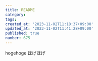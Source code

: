 ```yaml
---
title: README
category:
tags:
created_at: '2023-11-02T11:18:37+09:00'
updated_at: '2023-11-02T11:41:28+09:00'
published: true
number: 675
---
```


hogehoge
ほげほげ
